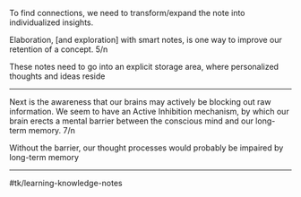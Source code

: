 To find connections, we need to transform/expand the note into individualized insights.

Elaboration, [and exploration] with smart notes, is one way to improve our retention of a concept. 5/n

These notes need to go into an explicit storage area, where personalized thoughts and ideas reside

- - - -

Next is the awareness that our brains may actively be blocking out raw information. We seem to have an Active Inhibition mechanism, by which our brain erects a mental barrier between the conscious mind and our long-term memory. 7/n

Without the barrier, our thought processes would probably be impaired by long-term memory

- - - -

#tk/learning-knowledge-notes



